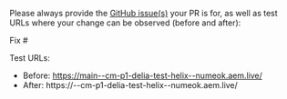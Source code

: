 Please always provide the [GitHub issue(s)](../issues) your PR is for, as well as test URLs where your change can be observed (before and after):

Fix #<gh-issue-id>

Test URLs:
- Before: https://main--cm-p1-delia-test-helix--numeok.aem.live/
- After: https://<branch>--cm-p1-delia-test-helix--numeok.aem.live/
